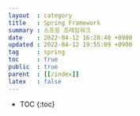 ```yaml
---
layout  : category
title   : Spring Framework
summary : 스프링 프레임워크
date    : 2022-04-12 16:28:40 +0900
updated : 2022-04-12 19:55:09 +0900
tag     : spring
toc     : true
public  : true
parent  : [[/index]]
latex   : false
---
```

* TOC
  {:toc}